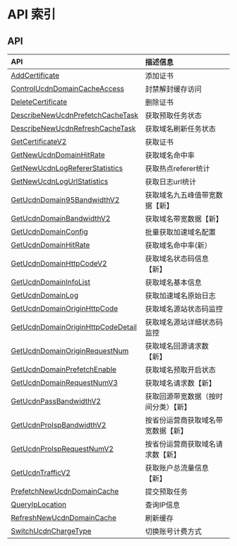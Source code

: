 # API 索引

## API

| API | 描述信息 |
|:---|:---|
|[AddCertificate](api/ucdn-api/add_certificate)|添加证书|
|[ControlUcdnDomainCacheAccess](api/ucdn-api/control_ucdn_domain_cache_access)|封禁解封缓存访问|
|[DeleteCertificate](api/ucdn-api/delete_certificate)|删除证书|
|[DescribeNewUcdnPrefetchCacheTask](api/ucdn-api/describe_new_ucdn_prefetch_cache_task)|获取预取任务状态|
|[DescribeNewUcdnRefreshCacheTask](api/ucdn-api/describe_new_ucdn_refresh_cache_task)|获取域名刷新任务状态|
|[GetCertificateV2](api/ucdn-api/get_certificate_v2)|获取证书|
|[GetNewUcdnDomainHitRate](api/ucdn-api/get_new_ucdn_domain_hit_rate)|获取域名命中率|
|[GetNewUcdnLogRefererStatistics](api/ucdn-api/get_new_ucdn_log_referer_statistics)|获取热点referer统计|
|[GetNewUcdnLogUrlStatistics](api/ucdn-api/get_new_ucdn_log_url_statistics)|获取日志url统计|
|[GetUcdnDomain95BandwidthV2](api/ucdn-api/get_ucdn_domain95_bandwidth_v2)|获取域名九五峰值带宽数据【新】|
|[GetUcdnDomainBandwidthV2](api/ucdn-api/get_ucdn_domain_bandwidth_v2)|获取域名带宽数据【新】|
|[GetUcdnDomainConfig](api/ucdn-api/get_ucdn_domain_config)|批量获取加速域名配置|
|[GetUcdnDomainHitRate](api/ucdn-api/get_ucdn_domain_hit_rate)|获取域名命中率(新）|
|[GetUcdnDomainHttpCodeV2](api/ucdn-api/get_ucdn_domain_http_code_v2)|获取域名状态码信息【新】|
|[GetUcdnDomainInfoList](api/ucdn-api/get_ucdn_domain_info_list)|获取域名基本信息|
|[GetUcdnDomainLog](api/ucdn-api/get_ucdn_domain_log)|获取加速域名原始日志|
|[GetUcdnDomainOriginHttpCode](api/ucdn-api/get_ucdn_domain_origin_http_code)|获取域名源站状态码监控|
|[GetUcdnDomainOriginHttpCodeDetail](api/ucdn-api/get_ucdn_domain_origin_http_code_detail)|获取域名源站详细状态码监控|
|[GetUcdnDomainOriginRequestNum](api/ucdn-api/get_ucdn_domain_origin_request_num)|获取域名回源请求数【新】|
|[GetUcdnDomainPrefetchEnable](api/ucdn-api/get_ucdn_domain_prefetch_enable)|获取域名预取开启状态|
|[GetUcdnDomainRequestNumV3](api/ucdn-api/get_ucdn_domain_request_num_v3)|获取域名请求数【新】|
|[GetUcdnPassBandwidthV2](api/ucdn-api/get_ucdn_pass_bandwidth_v2)|获取回源带宽数据（按时间分类）【新】|
|[GetUcdnProIspBandwidthV2](api/ucdn-api/get_ucdn_pro_isp_bandwidth_v2)|按省份运营商获取域名带宽数据【新】|
|[GetUcdnProIspRequestNumV2](api/ucdn-api/get_ucdn_pro_isp_request_num_v2)|按省份运营商获取域名请求数【新】|
|[GetUcdnTrafficV2](api/ucdn-api/get_ucdn_traffic_v2)|获取账户总流量信息【新】|
|[PrefetchNewUcdnDomainCache](api/ucdn-api/prefetch_new_ucdn_domain_cache)|提交预取任务|
|[QueryIpLocation](api/ucdn-api/query_ip_location)|查询IP信息|
|[RefreshNewUcdnDomainCache](api/ucdn-api/refresh_new_ucdn_domain_cache)|刷新缓存|
|[SwitchUcdnChargeType](api/ucdn-api/switch_ucdn_charge_type)|切换账号计费方式|

